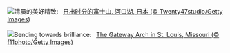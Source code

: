 ![](https://www.bing.com/th?id=OHR.MtFujiSunrise_ZH-CN0567499176_UHD.jpg&w=1000)清晨的美好精致:&nbsp;&ensp;[日出时分的富士山, 河口湖, 日本 (© Twenty47studio/Getty Images)](https://www.bing.com/th?id=OHR.MtFujiSunrise_ZH-CN0567499176_UHD.jpg)
<br><br/>
![](https://www.bing.com/th?id=OHR.StLouisArch_EN-US1920417205_UHD.jpg&w=1000)Bending towards brilliance:&nbsp;&ensp;[The Gateway Arch in St. Louis, Missouri (© f11photo/Getty Images)](https://www.bing.com/th?id=OHR.StLouisArch_EN-US1920417205_UHD.jpg)
<br><br/>
